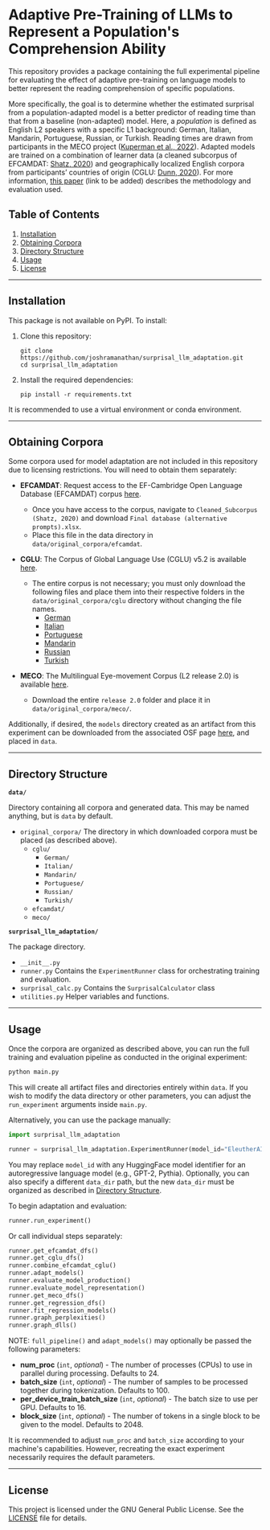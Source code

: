 # Adaptive Pre-Training of LLMs to Represent a Population's Comprehension Ability

This repository provides a package containing the full experimental pipeline for evaluating the effect of adaptive pre-training on language models to better represent the reading comprehension of specific populations.

More specifically, the goal is to determine whether the estimated surprisal from a population-adapted model is a better predictor of reading time than that from a baseline (non-adapted) model. Here, a *population* is defined as English L2 speakers with a specific L1 background: German, Italian, Mandarin, Portuguese, Russian, or Turkish. Reading times are drawn from participants in the MECO project ([Kuperman et al., 2022](https://doi.org/10.1017/S0272263121000954)). Adapted models are trained on a combination of learner data (a cleaned subcorpus of EFCAMDAT: [Shatz, 2020](https://doi.org/10.1075/ijlcr.20009.sha)) and geographically localized English corpora from participants’ countries of origin (CGLU: [Dunn, 2020](https://doi.org/10.1007/s10579-020-09489-2)). For more information, [this paper]() (link to be added) describes the methodology and evaluation used.

## Table of Contents
1. [Installation](#installation)
2. [Obtaining Corpora](#obtaining-corpora)
3. [Directory Structure](#directory-structure)
4. [Usage](#usage)
5. [License](#license)

---

<a name="installation"></a>

## Installation

This package is not available on PyPI. To install:

1. Clone this repository:
   ```
   git clone https://github.com/joshramanathan/surprisal_llm_adaptation.git
   cd surprisal_llm_adaptation
   ```
2. Install the required dependencies:
   ```
   pip install -r requirements.txt
   ```

It is recommended to use a virtual environment or conda environment.

---

<a name="obtaining-corpora"></a>

## Obtaining Corpora

Some corpora used for model adaptation are not included in this repository due to licensing restrictions. You will need to obtain them separately:

- **EFCAMDAT**: Request access to the EF-Cambridge Open Language Database (EFCAMDAT) corpus [here](https://corpus.mml.cam.ac.uk/efcamdat/).
    - Once you have access to the corpus, navigate to `Cleaned_Subcorpus (Shatz, 2020)` and download `Final database (alternative prompts).xlsx`.
    - Place this file in the data directory in `data/original_corpora/efcamdat`.
- **CGLU**: The Corpus of Global Language Use (CGLU) v5.2 is available [here](https://publicdata.canterbury.ac.nz/Research/Geocorpus/CGLU_v5.2/).
    - The entire corpus is not necessary; you must only download the following files and place them into their respective folders in the `data/original_corpora/cglu` directory without changing the file names.
        - [German](https://publicdata.canterbury.ac.nz/Research/Geocorpus/CGLU_v5.2/europe_west/Germany/eng/europe_west.Germany.eng.clean.IN.gz)
        - [Italian](https://publicdata.canterbury.ac.nz/Research/Geocorpus/CGLU_v5.2/europe_west/Italy/eng/europe_west.Italy.eng.clean.IN.gz)
        - [Portuguese](https://publicdata.canterbury.ac.nz/Research/Geocorpus/CGLU_v5.2/america_brazil/Brazil/eng/america_brazil.Brazil.eng.clean.IN.gz)
        - [Mandarin](https://publicdata.canterbury.ac.nz/Research/Geocorpus/CGLU_v5.2/asia_east/Taiwan/eng/asia_east.Taiwan.eng.clean.IN.gz)
        - [Russian](https://publicdata.canterbury.ac.nz/Research/Geocorpus/CGLU_v5.2/europe_russia/Russia/eng/europe_russia.Russia.eng.1.IN.gz)
        - [Turkish](https://publicdata.canterbury.ac.nz/Research/Geocorpus/CGLU_v5.2/middle_east/Turkey/eng/middle_east.Turkey.eng.clean.original.gz)

- **MECO**: The Multilingual Eye-movement Corpus (L2 release 2.0) is available [here](https://osf.io/q9h43/).
    - Download the entire `release 2.0` folder and place it in `data/original_corpora/meco/`.

Additionally, if desired, the `models` directory created as an artifact from this experiment can be downloaded from the associated OSF page [here](https://osf.io/n6ebg/), and placed in `data`.

---

<a name="directory-structure"></a>

## Directory Structure

**`data/`**

Directory containing all corpora and generated data. This may be named anything, but is `data` by default.

- `original_corpora/` The directory in which downloaded corpora must be placed (as described above).
  - `cglu/`
    - `German/`
    - `Italian/`
    - `Mandarin/`
    - `Portuguese/`
    - `Russian/`
    - `Turkish/`
  - `efcamdat/`
  - `meco/`

**`surprisal_llm_adaptation/`**

The package directory.

- `__init__.py`
- `runner.py` Contains the `ExperimentRunner` class for orchestrating training and evaluation.
- `surprisal_calc.py` Contains the `SurprisalCalculator` class
- `utilities.py` Helper variables and functions.

---

<a name="usage"></a>

## Usage

Once the corpora are organized as described above, you can run the full training and evaluation pipeline as conducted in the original experiment:

```bash
python main.py
```

This will create all artifact files and directories entirely within `data`. If you wish to modify the data directory or other parameters, you can adjust the `run_experiment` arguments inside `main.py`.

Alternatively, you can use the package manually:
```python
import surprisal_llm_adaptation

runner = surprisal_llm_adaptation.ExperimentRunner(model_id="EleutherAI/pythia-160m-deduped")
```

You may replace `model_id` with any HuggingFace model identifier for an autoregressive language model (e.g., GPT-2, Pythia).
Optionally, you can also specify a different `data_dir` path, but the new `data_dir` must be organized as described in [Directory Structure](#directory-structure).

To begin adaptation and evaluation:

```python
runner.run_experiment()
```

Or call individual steps separately:

```python
runner.get_efcamdat_dfs()
runner.get_cglu_dfs()
runner.combine_efcamdat_cglu()
runner.adapt_models()
runner.evaluate_model_production()
runner.evaluate_model_representation()
runner.get_meco_dfs()
runner.get_regression_dfs()
runner.fit_regression_models()
runner.graph_perplexities()
runner.graph_dlls()
```

NOTE: `full_pipeline()` and `adapt_models()` may optionally be passed the following parameters:

- **num_proc** (`int`, _optional_) - The number of processes (CPUs) to use in parallel during processing. Defaults to 24.
- **batch_size** (`int`, _optional_) - The number of samples to be processed together during tokenization. Defaults to 100.
- **per_device_train_batch_size** (`int`, _optional_) - The batch size to use per GPU. Defaults to 16.
- **block_size** (`int`, _optional_) - The number of tokens in a single block to be given to the model. Defaults to 2048.

It is recommended to adjust `num_proc` and `batch_size` according to your machine's capabilities. However, recreating the exact experiment necessarily requires the default parameters.

---

<a name="license"></a>

## License

This project is licensed under the GNU General Public License. See the [LICENSE](LICENSE) file for details.